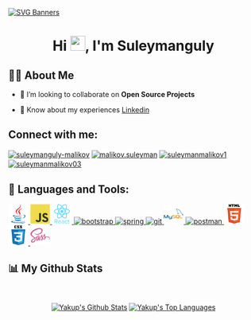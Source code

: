 

<!-- <a href="#"><img width="100%" height="auto" src="https://i.imgur.com/iXuL1HG.png" height="175px"/></a> -->
[![SVG Banners](https://svg-banners.vercel.app/api?type=glitch&text1=adfy&width=1800&height=400)](https://github.com/Suleymanmalikov)
[](./image.svg)

<h1 align="center">Hi <img src="https://raw.githubusercontent.com/MartinHeinz/MartinHeinz/master/wave.gif" width="30px" height="30px">, I'm Suleymanguly</h1>
<!-- <h3 align="center">I'm senior year student at TED University.</h3> -->


## 🙋‍♂️ About Me

- 👯 I’m looking to collaborate on **Open Source Projects**

- 📄 Know about my experiences [Linkedin](https://www.linkedin.com/in/suleymanguly-malikov)

## Connect with me:
<p align="left">

<a href="https://www.linkedin.com/in/suleymanguly-malikov/" target="blank"><img align="center" title="Linkedin" src="https://raw.githubusercontent.com/rahuldkjain/github-profile-readme-generator/master/src/images/icons/Social/linked-in-alt.svg" alt="suleymanguly-malikov" height="30" width="40" /></a>
<a href="https://www.instagram.com/malikov.suleyman/" target="blank"><img align="center" title="Instagram" src="https://raw.githubusercontent.com/rahuldkjain/github-profile-readme-generator/master/src/images/icons/Social/instagram.svg" alt="malikov.suleyman" height="30" width="40" /></a>
<a href="https://www.hackerrank.com/suleymanmalikov1" target="blank"><img align="center" title="HackerRank" src="https://raw.githubusercontent.com/rahuldkjain/github-profile-readme-generator/master/src/images/icons/Social/hackerrank.svg" alt="suleymanmalikov1" height="30" width="40" /></a>
<a href="https://leetcode.com/suleymanmalikov03/" target="blank"><img align="center" title="LeetCode" src="https://img.icons8.com/external-tal-revivo-color-tal-revivo/24/000000/external-level-up-your-coding-skills-and-quickly-land-a-job-logo-color-tal-revivo.png" alt="suleymanmalikov03" height="30" width="40" /></a>

</p>

## 🚀 Languages and Tools:


<p align="left">
    <a href="https://www.java.com" target="_blank" rel="noreferrer"> <img src="https://raw.githubusercontent.com/devicons/devicon/master/icons/java/java-original.svg" alt="java" width="40" height="40"/> </a> 
    <a href="https://developer.mozilla.org/en-US/docs/Web/JavaScript" target="_blank" rel="noreferrer"> <img src="https://raw.githubusercontent.com/devicons/devicon/master/icons/javascript/javascript-original.svg" alt="javascript" width="40" height="40"/> </a> 
    <a href="https://reactjs.org/" target="_blank" rel="noreferrer"> <img src="https://raw.githubusercontent.com/devicons/devicon/master/icons/react/react-original-wordmark.svg" alt="react" width="40" height="40"/> 
    <a href="https://getbootstrap.com" target="_blank" rel="noreferrer"> <img src="https://camo.githubusercontent.com/b872b9ada0c2c3d373bbb0c356eb4af353127335fc3d2e611964433864ab4de1/68747470733a2f2f676574626f6f7473747261702e636f6d2f646f63732f352e322f6173736574732f6272616e642f626f6f7473747261702d6c6f676f2d736861646f772e706e67" alt="bootstrap" width="40" height="40"/> </a> 
    <a href="https://spring.io/" target="_blank" rel="noreferrer"> <img src="https://www.vectorlogo.zone/logos/springio/springio-icon.svg" alt="spring" width="40" height="40"/> </a> 
    <a href="https://git-scm.com/" target="_blank" rel="noreferrer"> <img src="https://www.vectorlogo.zone/logos/git-scm/git-scm-icon.svg" alt="git" width="40" height="40"/> </a> 
    <a href="https://www.mysql.com/" target="_blank" rel="noreferrer"> <img src="https://raw.githubusercontent.com/devicons/devicon/master/icons/mysql/mysql-original-wordmark.svg" alt="mysql" width="40" height="40"/> </a> <a href="https://postman.com" target="_blank" rel="noreferrer"> <img src="https://www.vectorlogo.zone/logos/getpostman/getpostman-icon.svg" alt="postman" width="40" height="40"/> </a> 
    <a href="https://www.w3.org/html/" target="_blank" rel="noreferrer"> <img src="https://raw.githubusercontent.com/devicons/devicon/master/icons/html5/html5-original-wordmark.svg" alt="html5" width="40" height="40"/> </a> 
    <a href="https://www.w3schools.com/css/" target="_blank" rel="noreferrer"> <img src="https://raw.githubusercontent.com/devicons/devicon/master/icons/css3/css3-original-wordmark.svg" alt="css3" width="40" height="40"/> </a> 
    </a> <a href="https://sass-lang.com" target="_blank" rel="noreferrer"> <img src="https://raw.githubusercontent.com/devicons/devicon/master/icons/sass/sass-original.svg" alt="sass" width="40" height="40"/> </a> 
</p>
     


<!-- [![React Badge](https://img.shields.io/badge/-React-61DBFB?style=for-the-badge&labelColor=black&logo=react&logoColor=61DBFB)](#)  [![Javascript Badge](https://img.shields.io/badge/-Javascript-F0DB4F?style=for-the-badge&labelColor=black&logo=javascript&logoColor=F0DB4F)](#) [![Typescript Badge](https://img.shields.io/badge/-Typescript-007acc?style=for-the-badge&labelColor=black&logo=typescript&logoColor=007acc)](#) [![Nodejs Badge](https://img.shields.io/badge/-Nodejs-3C873A?style=for-the-badge&labelColor=black&logo=node.js&logoColor=3C873A)](#) [![GraphQL Badge](https://img.shields.io/badge/-GraphQl-e535ab?style=for-the-badge&labelColor=black&logo=node.js&logoColor=e535ab)](#)
<br/> -->


## 📊 My Github Stats
  
 <br/>
    <p align="center">
    <a href="https://github.com/Yakup3/github-readme-stats"><img alt="Yakup's Github Stats" src="https://github-readme-stats.vercel.app/api?username=Suleymanmalikov&show_icons=true&count_private=true&theme=dracula&hide_border=true&bg_color=0D1117" /></a>
  <a href="https://github.com/Yakup3/github-readme-stats"><img alt="Yakup's Top Languages" src="https://github-readme-stats.vercel.app/api/top-langs/?username=Yakup3&langs_count=8&count_private=true&layout=compact&theme=dracula&hide_border=true&bg_color=0D1117" /></a>
  <br/>
  
<!--   <br/>
    <p align="center">
    <a href="https://github.com/Yakup3/github-readme-stats"><img alt="Yakup's Github Stats" src="https://github-readme-stats.vercel.app/api?username=Yakup3&show_icons=true&count_private=true&theme=react&hide_border=true&bg_color=0D1117" /></a>
    <a href="https://github.com/Yakup3/github-readme-streak-stats">
        <img title="🔥 Get streak stats for your profile at git.io/streak-stats" alt="Yakup's streak" src="https://github-readme-streak-stats.herokuapp.com/?user=Yakup3&theme=black-ice&hide_border=true&stroke=0000&background=060A0CD0"/>
    </a>
  <a href="https://github.com/Yakup3/github-readme-stats"><img alt="Yakup's Top Languages" src="https://github-readme-stats.vercel.app/api/top-langs/?username=Yakup3&langs_count=8&count_private=true&layout=compact&theme=react&hide_border=true&bg_color=0D1117" /></a>
  <br/> -->
  </p>
<!--   <b>Note:</b> Top languages is only a metric of the languages my public code consists of and doesn't reflect experience or skill level. -->


<br/>
<br/>

<!-- <a href="https://github.com/Yakup3/github-readme-activity-graph"><img alt="Yakup's Activity Graph" src="https://activity-graph.herokuapp.com/graph?username=Yakup3&bg_color=0D1117&color=5BCDEC&line=5BCDEC&point=FFFFFF&hide_border=true" /></a> -->
    
<br/>
<br/>


<!--
**Yakup3/Yakup3** is a ✨ _special_ ✨ repository because its `README.md` (this file) appears on your GitHub profile.

Here are some ideas to get you started:

- 🔭 I’m currently working on ...
- 🌱 I’m currently learning ...
- 👯 I’m looking to collaborate on ...
- 🤔 I’m looking for help with ...
- 💬 Ask me about ...
- 📫 How to reach me: ...
- 😄 Pronouns: ...
- ⚡ Fun fact: ...
-->


